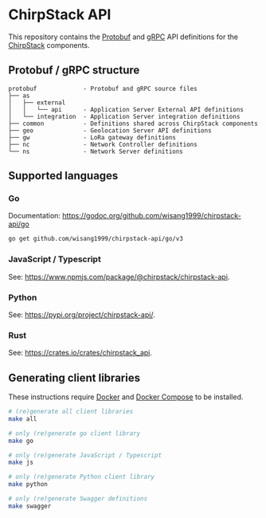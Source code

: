# ChirpStack API

This repository contains the [Protobuf](https://developers.google.com/protocol-buffers/)
and [gRPC](https://grpc.io/) API definitions for the [ChirpStack](https://www.chirpstack.io)
components.

## Protobuf / gRPC structure

```
protobuf             - Protobuf and gRPC source files
├── as
│   ├── external
│   │   └── api      - Application Server External API definitions
│   └── integration  - Application Server integration definitions
├── common           - Definitions shared across ChirpStack components
├── geo              - Geolocation Server API definitions
├── gw               - LoRa gateway definitions
├── nc               - Network Controller definitions
└── ns               - Network Server definitions
```

## Supported languages

### Go

Documentation: https://godoc.org/github.com/wisang1999/chirpstack-api/go

```bash
go get github.com/wisang1999/chirpstack-api/go/v3
```

### JavaScript / Typescript

See: https://www.npmjs.com/package/@chirpstack/chirpstack-api.

### Python

See: https://pypi.org/project/chirpstack-api/.

### Rust

See: https://crates.io/crates/chirpstack_api.

## Generating client libraries

These instructions require [Docker](https://docs.docker.com/install/) and
[Docker Compose](https://docs.docker.com/compose/install/) to be installed.

```bash
# (re)generate all client libraries
make all

# only (re)generate go client library
make go

# only (re)generate JavaScript / Typescript
make js

# only (re)generate Python client library
make python

# only (re)generate Swagger definitions
make swagger
```

